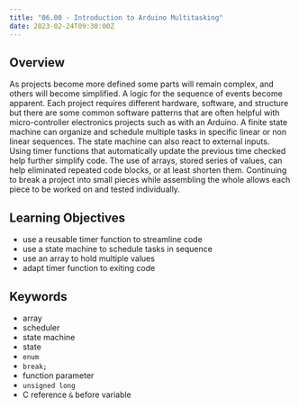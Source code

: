 ```yaml
---
title: "06.00 - Introduction to Arduino Multitasking"
date: 2023-02-24T09:30:00Z
---
```


## Overview

As projects become more defined some parts will remain complex, and others will become simplified. A logic for the sequence of events become apparent. Each project requires different hardware, software, and structure but there are some common software patterns that are often helpful with micro-controller electronics projects such as with an Arduino. A finite state machine can organize and schedule multiple tasks in specific linear or non linear sequences. The state machine can also react to external inputs. Using timer functions that automatically update the previous time checked help further simplify code. The use of arrays, stored series of values, can help eliminated repeated code blocks, or at least shorten them. Continuing to break a project into small pieces while assembling the whole allows each piece to be worked on and tested individually.

## Learning Objectives

- use a reusable timer function to streamline code
- use a state machine to schedule tasks in sequence
- use an array to hold multiple values
- adapt timer function to exiting code

## Keywords

- array
- scheduler
- state machine
- state
- `enum`
- `break;`
- function parameter
- `unsigned long`
- C reference `&` before variable
